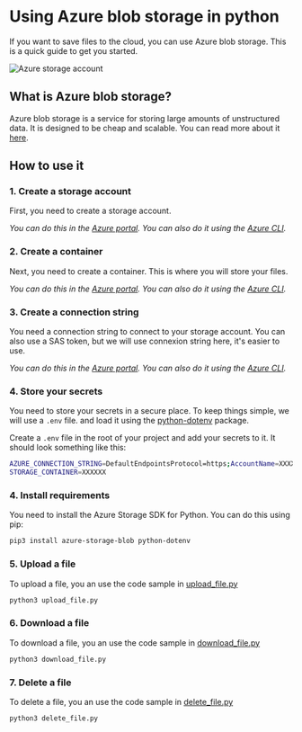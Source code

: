 # Using Azure blob storage in python

If you want to save files to the cloud, you can use Azure blob storage. This is a quick guide to get you started.

![Azure storage account](https://ms-azuretools.gallerycdn.vsassets.io/extensions/ms-azuretools/vscode-azurestorage/0.15.0/1663278668864/Microsoft.VisualStudio.Services.Icons.Default)

## What is Azure blob storage?

Azure blob storage is a service for storing large amounts of unstructured data. It is designed to be cheap and scalable. You can read more about it [here](https://docs.microsoft.com/en-us/azure/storage/blobs/storage-blobs-introduction).

## How to use it

### 1. Create a storage account

First, you need to create a storage account. 

*You can do this in the [Azure portal](https://portal.azure.com/). You can also do it using the [Azure CLI](https://docs.microsoft.com/en-us/cli/azure/install-azure-cli?view=azure-cli-latest).*


### 2. Create a container

Next, you need to create a container. This is where you will store your files. 

*You can do this in the [Azure portal](https://portal.azure.com/). You can also do it using the [Azure CLI](https://docs.microsoft.com/en-us/cli/azure/install-azure-cli?view=azure-cli-latest).*

### 3. Create a connection string

You need a connection string to connect to your storage account. You can also use a SAS token, but we will use connexion string here, it's easier to use.

*You can do this in the [Azure portal](https://portal.azure.com/). You can also do it using the [Azure CLI](https://docs.microsoft.com/en-us/cli/azure/install-azure-cli?view=azure-cli-latest).*

### 4. Store your secrets

You need to store your secrets in a secure place. To keep things simple, we will use a `.env` file. and load it using the [python-dotenv](https://pypi.org/project/python-dotenv/) package.

Create a `.env` file in the root of your project and add your secrets to it. It should look something like this:

```bash
AZURE_CONNECTION_STRING=DefaultEndpointsProtocol=https;AccountName=XXXXXXXXXX;AccountKey=XXXXXXXX;EndpointSuffix=core.windows.net
STORAGE_CONTAINER=XXXXXX
```


### 4. Install requirements

You need to install the Azure Storage SDK for Python. You can do this using pip:

```bash
pip3 install azure-storage-blob python-dotenv
```

### 5. Upload a file
To upload a file, you an use the code sample in [upload_file.py](./upload_file.py)

```bash
python3 upload_file.py
```

### 6. Download a file
To download a file, you an use the code sample in [download_file.py](./download_file.py)

```bash
python3 download_file.py
```


### 7. Delete a file
To delete a file, you an use the code sample in [delete_file.py](./delete_file.py)

```bash
python3 delete_file.py
```